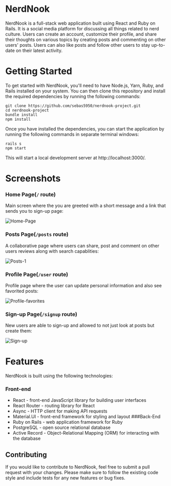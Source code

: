 # NerdNook
NerdNook is a full-stack web application built using React and Ruby on Rails. It is a social media platform for discussing all things related to nerd culture. Users can create an account, customize their profile, and share their thoughts on various topics by creating posts and commenting on other users' posts. Users can also like posts and follow other users to stay up-to-date on their latest activity.

# Getting Started
To get started with NerdNook, you'll need to have Node.js, Yarn, Ruby, and Rails installed on your system. You can then clone this repository and install the required dependencies by running the following commands:
```
git clone https://github.com/sebas5950/nerdnook-project.git
cd nerdnook-project
bundle install
npm install
```
Once you have installed the dependencies, you can start the application by running the following commands in separate terminal windows:
```
rails s
npm start
```
This will start a local development server at http://localhost:3000/.
# Screenshots
### Home Page(`/` route)
Main screen where the you are greeted with a short message and a link that sends you to sign-up page:

![Home-Page](https://user-images.githubusercontent.com/68822252/232612423-72332ff4-a147-4f24-b481-f18288533532.PNG)
### Posts Page(`/posts` route)
A collaborative page where users can share, post and comment on other users reviews along with search capablities:

![Posts-1](https://user-images.githubusercontent.com/68822252/232612777-3dd79607-a757-4282-90d4-b8f578a153b1.PNG)
### Profile Page(`/user` route)
Profile page where the user can update personal information and also see favorited posts:

![Profile-favorites](https://user-images.githubusercontent.com/68822252/232612425-15587fe2-2e1e-43e6-b6d6-841520b1baf0.PNG)
### Sign-up Page(`/signup` route)
New users are able to sign-up and allowed to not just look at posts but create them:

![Sign-up](https://user-images.githubusercontent.com/68822252/232612427-70c14a3c-904e-4b73-a186-768f761bc975.PNG)


# Features
NerdNook is built using the following technologies:
### Front-end
* React - front-end JavaScript library for building user interfaces
* React Router - routing library for React
* Async - HTTP client for making API requests
* Material.UI - front-end framework for styling and layout
###Back-End
* Ruby on Rails - web application framework for Ruby
* PostgreSQL - open source relational database
* Active Record - Object-Relational Mapping (ORM) for interacting with the database
## Contributing
If you would like to contribute to NerdNook, feel free to submit a pull request with your changes. Please make sure to follow the existing code style and include tests for any new features or bug fixes.

